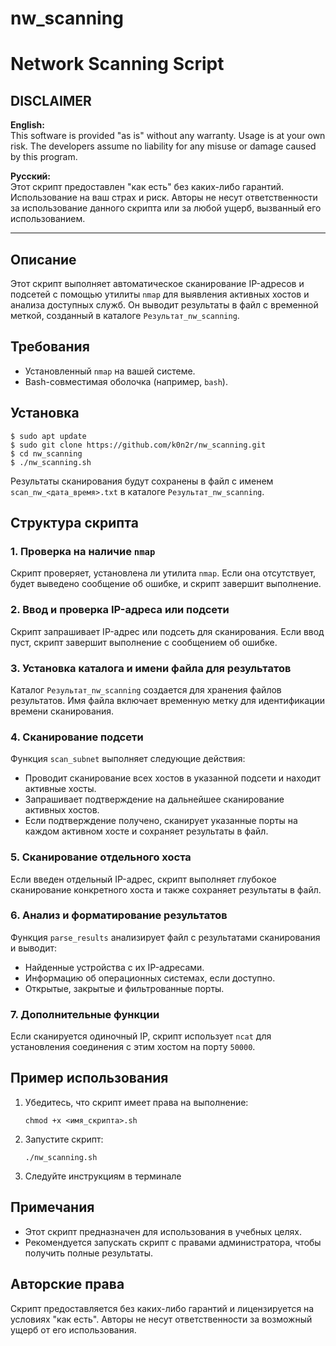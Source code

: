 # nw_scanning

# Network Scanning Script

## DISCLAIMER

**English:**  
This software is provided "as is" without any warranty. Usage is at your own risk. The developers assume no liability for any misuse or damage caused by this program.

**Русский:**  
Этот скрипт предоставлен "как есть" без каких-либо гарантий. Использование на ваш страх и риск. Авторы не несут ответственности за использование данного скрипта или за любой ущерб, вызванный его использованием.

---

## Описание

Этот скрипт выполняет автоматическое сканирование IP-адресов и подсетей с помощью утилиты `nmap` для выявления активных хостов и анализа доступных служб. Он выводит результаты в файл с временной меткой, созданный в каталоге `Результат_nw_scanning`.

## Требования

- Установленный `nmap` на вашей системе.
- Bash-совместимая оболочка (например, `bash`).

## Установка

```
$ sudo apt update
$ sudo git clone https://github.com/k0n2r/nw_scanning.git
$ cd nw_scanning
$ ./nw_scanning.sh
```
 
Результаты сканирования будут сохранены в файл с именем `scan_nw_<дата_время>.txt` в каталоге `Результат_nw_scanning`.

## Структура скрипта

### 1. Проверка на наличие `nmap`

Скрипт проверяет, установлена ли утилита `nmap`. Если она отсутствует, будет выведено сообщение об ошибке, и скрипт завершит выполнение.

### 2. Ввод и проверка IP-адреса или подсети

Скрипт запрашивает IP-адрес или подсеть для сканирования. Если ввод пуст, скрипт завершит выполнение с сообщением об ошибке.

### 3. Установка каталога и имени файла для результатов

Каталог `Результат_nw_scanning` создается для хранения файлов результатов. Имя файла включает временную метку для идентификации времени сканирования.

### 4. Сканирование подсети

Функция `scan_subnet` выполняет следующие действия:
- Проводит сканирование всех хостов в указанной подсети и находит активные хосты.
- Запрашивает подтверждение на дальнейшее сканирование активных хостов.
- Если подтверждение получено, сканирует указанные порты на каждом активном хосте и сохраняет результаты в файл.

### 5. Сканирование отдельного хоста

Если введен отдельный IP-адрес, скрипт выполняет глубокое сканирование конкретного хоста и также сохраняет результаты в файл.

### 6. Анализ и форматирование результатов

Функция `parse_results` анализирует файл с результатами сканирования и выводит:
- Найденные устройства с их IP-адресами.
- Информацию об операционных системах, если доступно.
- Открытые, закрытые и фильтрованные порты.

### 7. Дополнительные функции

Если сканируется одиночный IP, скрипт использует `ncat` для установления соединения с этим хостом на порту `50000`.

## Пример использования

1. Убедитесь, что скрипт имеет права на выполнение:
   ```
   chmod +x <имя_скрипта>.sh
   ```
2. Запустите скрипт:
   ```
   ./nw_scanning.sh
   ```
3. Следуйте инструкциям в терминале

## Примечания

- Этот скрипт предназначен для использования в учебных целях.
- Рекомендуется запускать скрипт с правами администратора, чтобы получить полные результаты.

## Авторские права

Скрипт предоставляется без каких-либо гарантий и лицензируется на условиях "как есть". Авторы не несут ответственности за возможный ущерб от его использования.

